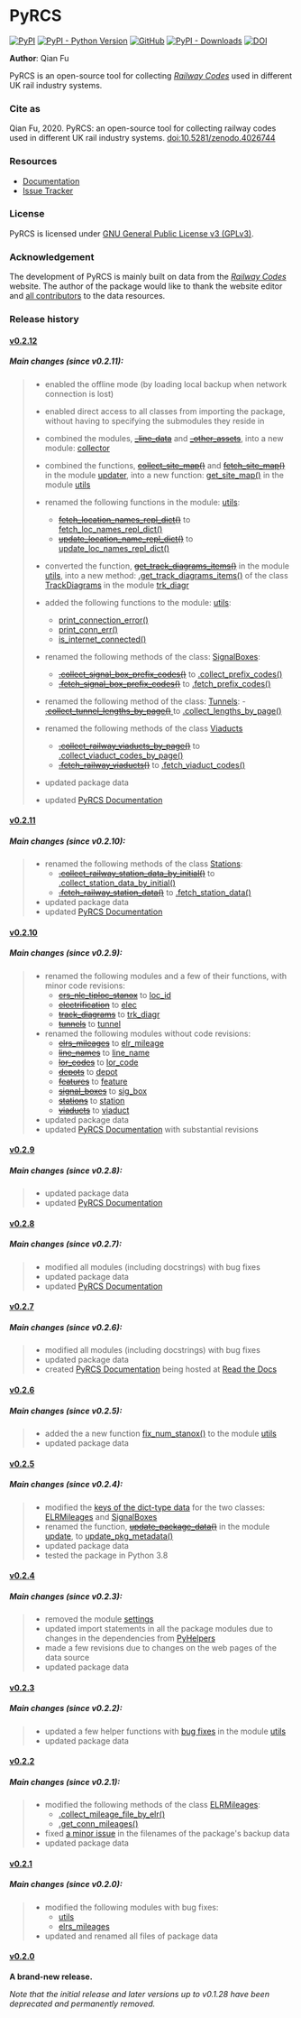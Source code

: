 # PyRCS

[![PyPI](https://img.shields.io/pypi/v/pyrcs?color=important&label=PyPI)](https://pypi.org/project/pyrcs/)
[![PyPI - Python Version](https://img.shields.io/pypi/pyversions/pyrcs?color=informational&label=Python)](https://www.python.org/downloads/)
[![GitHub](https://img.shields.io/pypi/l/pyrcs?color=green&label=License)](https://github.com/mikeqfu/pyrcs/blob/master/LICENSE)
[![PyPI - Downloads](https://img.shields.io/pypi/dm/pyrcs?color=yellow&label=Downloads)](https://pypistats.org/packages/pyrcs)
[![DOI](https://zenodo.org/badge/92501006.svg)](https://zenodo.org/badge/latestdoi/92501006)

**Author**: Qian Fu

PyRCS is an open-source tool for collecting [*Railway Codes*](http://www.railwaycodes.org.uk/index.shtml) used in different UK rail industry systems.

### Cite as

Qian Fu, 2020. PyRCS: an open-source tool for collecting railway codes used in different UK rail industry systems. [doi:10.5281/zenodo.4026744](https://doi.org/10.5281/zenodo.4026744)

### Resources

- [Documentation](https://pyrcs.readthedocs.io/en/latest/)
- [Issue Tracker](https://github.com/mikeqfu/pyrcs/issues)

### License

PyRCS is licensed under [GNU General Public License v3 (GPLv3)](https://github.com/mikeqfu/pyrcs/blob/master/LICENSE).

### Acknowledgement

The development of PyRCS is mainly built on data from the [*Railway Codes*](http://www.railwaycodes.org.uk/index.shtml) website. The author of the package would like to thank the website editor and [all contributors](http://www.railwaycodes.org.uk/misc/acknowledgements.shtm) to the data resources.

### Release history

#### [v0.2.12](https://github.com/mikeqfu/pyrcs/releases/tag/0.2.12)

##### *Main changes (since v0.2.11):*

>   - enabled the offline mode (by loading local backup when network connection is lost)
>   - enabled direct access to all classes from importing the package, without having to specifying the submodules they reside in
>   - combined the modules, [~~_line_data~~](https://github.com/mikeqfu/pyrcs/commit/ac477c9dc6d76a7400ffcf9d031ffd545d662fac#diff-51811be1398d2439ca84a8504b8531b0411773c357881c423df0922f44e6923b) and [~~_other_assets~~](https://github.com/mikeqfu/pyrcs/commit/ac477c9dc6d76a7400ffcf9d031ffd545d662fac#diff-b7304475ca50edd2572798e94bb2d0d5e2f627c6f5470d1ad24722efdb803609), into a new module: [collector](https://github.com/mikeqfu/pyrcs/blob/ac477c9dc6d76a7400ffcf9d031ffd545d662fac/pyrcs/collector.py)
>   - combined the functions, [~~collect_site_map()~~](https://github.com/mikeqfu/pyrcs/commit/5a9b983ea55c22edf04fe4be1711b6ded7a3eccc#diff-4fe83da7eb97d70cc844349191441cf8ecb65e67ee655989e774a44c2cd4eb6dL20) and [~~fetch_site_map()~~](https://github.com/mikeqfu/pyrcs/commit/5a9b983ea55c22edf04fe4be1711b6ded7a3eccc#diff-4fe83da7eb97d70cc844349191441cf8ecb65e67ee655989e774a44c2cd4eb6dL110) in the module [updater](https://github.com/mikeqfu/pyrcs/commit/5a9b983ea55c22edf04fe4be1711b6ded7a3eccc), into a new function: [get_site_map()](https://github.com/mikeqfu/pyrcs/commit/e923c3780a5f8dbe856f0d19a87fb09cd3ae7315#diff-b10b1cca28c0fc2ed0bdb1f92c3c9f58dcc4279b09ad28a2a4c513a35861c282R630) in the module [utils](https://github.com/mikeqfu/pyrcs/blob/e923c3780a5f8dbe856f0d19a87fb09cd3ae7315/pyrcs/utils.py)
>   - renamed the following functions in the module: [utils](https://github.com/mikeqfu/pyrcs/blob/e923c3780a5f8dbe856f0d19a87fb09cd3ae7315/pyrcs/utils.py):
>       - [~~fetch_location_names_repl_dict()~~](https://github.com/mikeqfu/pyrcs/commit/e923c3780a5f8dbe856f0d19a87fb09cd3ae7315#diff-b10b1cca28c0fc2ed0bdb1f92c3c9f58dcc4279b09ad28a2a4c513a35861c282L952) to [fetch_loc_names_repl_dict()](https://github.com/mikeqfu/pyrcs/commit/e923c3780a5f8dbe856f0d19a87fb09cd3ae7315#diff-b10b1cca28c0fc2ed0bdb1f92c3c9f58dcc4279b09ad28a2a4c513a35861c282R1014)
>       - [~~update_location_name_repl_dict()~~](https://github.com/mikeqfu/pyrcs/commit/e923c3780a5f8dbe856f0d19a87fb09cd3ae7315#diff-b10b1cca28c0fc2ed0bdb1f92c3c9f58dcc4279b09ad28a2a4c513a35861c282L1009) to [update_loc_names_repl_dict()](https://github.com/mikeqfu/pyrcs/commit/e923c3780a5f8dbe856f0d19a87fb09cd3ae7315#diff-b10b1cca28c0fc2ed0bdb1f92c3c9f58dcc4279b09ad28a2a4c513a35861c282R1071)
>   - converted the function, [~~get_track_diagrams_items()~~](https://github.com/mikeqfu/pyrcs/commit/0216bf07d00769f08a6a7e09c6a0a08a42c5fb56#diff-3bd1279c5db5b09065ddf6468e4acfb650e3402d8b0c410ce7beaacb667a8135R78) in the module [utils](https://github.com/mikeqfu/pyrcs/blob/0216bf07d00769f08a6a7e09c6a0a08a42c5fb56/pyrcs/utils.py), into a new method: [.get_track_diagrams_items()](https://github.com/mikeqfu/pyrcs/commit/0216bf07d00769f08a6a7e09c6a0a08a42c5fb56) of the class [TrackDiagrams](https://github.com/mikeqfu/pyrcs/blob/0216bf07d00769f08a6a7e09c6a0a08a42c5fb56/pyrcs/line_data/trk_diagr.py#L20) in the module [trk_diagr](https://github.com/mikeqfu/pyrcs/blob/0216bf07d00769f08a6a7e09c6a0a08a42c5fb56/pyrcs/line_data/trk_diagr.py)
>   - added the following functions to the module: [utils](https://github.com/mikeqfu/pyrcs/blob/03486c21048282d9033bda915924a70f1033645e/pyrcs/utils.py):
>     - [print_connection_error()](https://github.com/mikeqfu/pyrcs/commit/2886648b04174692ff0be58183ec56da27d1c120)
>     - [print_conn_err()](https://github.com/mikeqfu/pyrcs/commit/b42f0e36a5f231763fd8879c3e50f2e83ca000c4)
>     - [is_internet_connected()](https://github.com/mikeqfu/pyrcs/commit/03486c21048282d9033bda915924a70f1033645e)
>   - renamed the following methods of the class: [SignalBoxes](https://github.com/mikeqfu/pyrcs/blob/8996f89566f53b4d2e24d8f99b1e0b0444ee0b40/pyrcs/other_assets/sig_box.py):
>     - [~~.collect_signal_box_prefix_codes()~~](https://github.com/mikeqfu/pyrcs/commit/8996f89566f53b4d2e24d8f99b1e0b0444ee0b40#diff-325f75b3f2452c2629af384b19046b16d42d4500c6cba2ca5cf0db5fc0772f4bL99) to [.collect_prefix_codes()](https://github.com/mikeqfu/pyrcs/blob/8996f89566f53b4d2e24d8f99b1e0b0444ee0b40/pyrcs/other_assets/sig_box.py#L104)
>     - [~~.fetch_signal_box_prefix_codes()~~](https://github.com/mikeqfu/pyrcs/commit/8996f89566f53b4d2e24d8f99b1e0b0444ee0b40#diff-325f75b3f2452c2629af384b19046b16d42d4500c6cba2ca5cf0db5fc0772f4bL188)  to [.fetch_prefix_codes()](https://github.com/mikeqfu/pyrcs/blob/8996f89566f53b4d2e24d8f99b1e0b0444ee0b40/pyrcs/other_assets/sig_box.py#L200)
>   - renamed the following method of the class: [Tunnels](https://github.com/mikeqfu/pyrcs/blob/a2df5ad0f6d6a8758a9f0ac122487f09a1ec0a61/pyrcs/other_assets/tunnel.py):
>         - [~~.collect_tunnel_lengths_by_page()~~ ](https://github.com/mikeqfu/pyrcs/commit/a2df5ad0f6d6a8758a9f0ac122487f09a1ec0a61#diff-d4156e818eca514e7b6c1b2bfbf2ac0a4a1ee2392a31b56a2c5771e87fae14c1L167)to [.collect_lengths_by_page()](https://github.com/mikeqfu/pyrcs/commit/a2df5ad0f6d6a8758a9f0ac122487f09a1ec0a61#diff-d4156e818eca514e7b6c1b2bfbf2ac0a4a1ee2392a31b56a2c5771e87fae14c1R174)
>   - renamed the following methods of the class [Viaducts](https://github.com/mikeqfu/pyrcs/blob/aa5325bc12b84b0f18ef39548efc1f7d268d5347/pyrcs/other_assets/viaduct.py)
>     - [~~.collect_railway_viaducts_by_page()~~](https://github.com/mikeqfu/pyrcs/commit/aa5325bc12b84b0f18ef39548efc1f7d268d5347#diff-f4e1105c5b49529eafc015218cb58dc9b9483837fb76542988186546b44745efL82) to [.collect_viaduct_codes_by_page()](https://github.com/mikeqfu/pyrcs/commit/aa5325bc12b84b0f18ef39548efc1f7d268d5347#diff-f4e1105c5b49529eafc015218cb58dc9b9483837fb76542988186546b44745efR96)
>     - [~~.fetch_railway_viaducts()~~](https://github.com/mikeqfu/pyrcs/commit/aa5325bc12b84b0f18ef39548efc1f7d268d5347#diff-f4e1105c5b49529eafc015218cb58dc9b9483837fb76542988186546b44745efL151) to [.fetch_viaduct_codes()](https://github.com/mikeqfu/pyrcs/commit/aa5325bc12b84b0f18ef39548efc1f7d268d5347#diff-f4e1105c5b49529eafc015218cb58dc9b9483837fb76542988186546b44745efR174)
>
>
>    - updated package data
>    - updated [PyRCS Documentation](https://pyrcs.readthedocs.io/en/latest/)
>

#### [v0.2.11](https://github.com/mikeqfu/pyrcs/releases/tag/0.2.11)

##### *Main changes (since v0.2.10):*

>    - renamed the following methods of the class [Stations](https://github.com/mikeqfu/pyrcs/blob/6dd583dfbb0fc5d88c4f39d337dd4a438034a46c/pyrcs/other_assets/station.py):
>         - [~~.collect_railway_station_data_by_initial()~~](https://github.com/mikeqfu/pyrcs/commit/6dd583dfbb0fc5d88c4f39d337dd4a438034a46c#diff-86956d6a0963926f04ed9d7c6bf99fb9763a0c7cabb22c88c3fa8f68e5a31e19L127) to [.collect_station_data_by_initial()](https://github.com/mikeqfu/pyrcs/blob/6dd583dfbb0fc5d88c4f39d337dd4a438034a46c/pyrcs/other_assets/station.py#L127)
>         - [~~.fetch_railway_station_data()~~](https://github.com/mikeqfu/pyrcs/commit/6dd583dfbb0fc5d88c4f39d337dd4a438034a46c#diff-86956d6a0963926f04ed9d7c6bf99fb9763a0c7cabb22c88c3fa8f68e5a31e19L246) to [.fetch_station_data()](https://github.com/mikeqfu/pyrcs/blob/6dd583dfbb0fc5d88c4f39d337dd4a438034a46c/pyrcs/other_assets/station.py#L245)
>    - updated package data
>    - updated [PyRCS Documentation](https://pyrcs.readthedocs.io/en/latest/)
>

#### [v0.2.10](https://github.com/mikeqfu/pyrcs/releases/tag/0.2.10)

##### *Main changes (since v0.2.9):*

>    - renamed the following modules and a few of their functions, with minor code revisions:
>         - [~~crs_nlc_tiploc_stanox~~](https://github.com/mikeqfu/pyrcs/commit/095b9d946e3c1f4a72b33ee1926f41654914f27c) to [loc_id](https://github.com/mikeqfu/pyrcs/blob/095b9d946e3c1f4a72b33ee1926f41654914f27c/pyrcs/line_data/loc_id.py)
>         - [~~electrification~~](https://github.com/mikeqfu/pyrcs/commit/e3b8bf752403b2d962528723b40977d0172e7182) to [elec](https://github.com/mikeqfu/pyrcs/blob/e3b8bf752403b2d962528723b40977d0172e7182/pyrcs/line_data/elec.py)
>         - [~~track_diagrams~~](https://github.com/mikeqfu/pyrcs/commit/5712990892792d404cb9c883f313abcb0848479b) to [trk_diagr](https://github.com/mikeqfu/pyrcs/blob/5712990892792d404cb9c883f313abcb0848479b/pyrcs/line_data/trk_diagr.py)
>         - [~~tunnels~~](https://github.com/mikeqfu/pyrcs/commit/31854d6d2e98690c5d92ee074cdb8a03e293e987) to [tunnel](https://github.com/mikeqfu/pyrcs/blob/31854d6d2e98690c5d92ee074cdb8a03e293e987/pyrcs/other_assets/tunnel.py)
>    - renamed the following modules without code revisions:
>       - [~~elrs_mileages~~](https://github.com/mikeqfu/pyrcs/commit/22b05dab9a51ffa69849be04ff26a5d8d444f9ca) to [elr_mileage](https://github.com/mikeqfu/pyrcs/blob/22b05dab9a51ffa69849be04ff26a5d8d444f9ca/pyrcs/line_data/elr_mileage.py)
>       - [~~line_names~~](https://github.com/mikeqfu/pyrcs/commit/0c7130c122cb9f55ce721711cf02935cb0f86e60) to [line_name](https://github.com/mikeqfu/pyrcs/blob/0c7130c122cb9f55ce721711cf02935cb0f86e60/pyrcs/line_data/line_name.py)
>       - [~~lor_codes~~](https://github.com/mikeqfu/pyrcs/commit/12e4cd04e598f9d74a0b4eb7f616b9f9e24e4b5e) to [lor_code](https://github.com/mikeqfu/pyrcs/blob/12e4cd04e598f9d74a0b4eb7f616b9f9e24e4b5e/pyrcs/line_data/lor_code.py)
>       - [~~depots~~](https://github.com/mikeqfu/pyrcs/commit/750e50c52124b2a28c121b88957bdae84eafecf6) to [depot](https://github.com/mikeqfu/pyrcs/blob/750e50c52124b2a28c121b88957bdae84eafecf6/pyrcs/other_assets/depot.py)
>       - [~~features~~](https://github.com/mikeqfu/pyrcs/commit/1d9645f9c9b754cf507f0c6b60ea96a26a3d105c) to [feature](https://github.com/mikeqfu/pyrcs/blob/1d9645f9c9b754cf507f0c6b60ea96a26a3d105c/pyrcs/other_assets/feature.py)
>       - [~~signal_boxes~~](https://github.com/mikeqfu/pyrcs/commit/8cd5a1eba435d8a961b2065a1e61a12c04d91248) to [sig_box](https://github.com/mikeqfu/pyrcs/blob/8cd5a1eba435d8a961b2065a1e61a12c04d91248/pyrcs/other_assets/sig_box.py)
>       - [~~stations~~](https://github.com/mikeqfu/pyrcs/commit/e0814219e719b82325dd5ff6c308f4a45cc43818) to [station](https://github.com/mikeqfu/pyrcs/blob/e0814219e719b82325dd5ff6c308f4a45cc43818/pyrcs/other_assets/station.py)
>       - [~~viaducts~~](https://github.com/mikeqfu/pyrcs/commit/b3d89ed5948319fc547737e752debb460b85991c) to [viaduct](https://github.com/mikeqfu/pyrcs/blob/b3d89ed5948319fc547737e752debb460b85991c/pyrcs/other_assets/viaduct.py)
>    - updated package data
>    - updated [PyRCS Documentation](https://pyrcs.readthedocs.io/en/latest/) with substantial revisions
>


#### [v0.2.9](https://github.com/mikeqfu/pyrcs/releases/tag/0.2.9)

##### *Main changes (since v0.2.8):*

>    - updated package data
>    - updated [PyRCS Documentation](https://pyrcs.readthedocs.io/en/latest/)
>


#### [v0.2.8](https://github.com/mikeqfu/pyrcs/releases/tag/0.2.8)

##### *Main changes (since v0.2.7):*

> - modified all modules (including docstrings) with bug fixes
> - updated package data
> - updated [PyRCS Documentation](https://pyrcs.readthedocs.io/en/latest/)
>


#### [v0.2.7](https://github.com/mikeqfu/pyrcs/releases/tag/0.2.7)

##### *Main changes (since v0.2.6):*

>   - modified all modules (including docstrings) with bug fixes 
>   - updated package data
>   - created [PyRCS Documentation](https://pyrcs.readthedocs.io/en/latest/) being hosted at [Read the Docs](https://readthedocs.org/)
>

#### [v0.2.6](https://github.com/mikeqfu/pyrcs/releases/tag/0.2.6)

##### *Main changes (since v0.2.5):*

>   - added the a new function [fix_num_stanox()](https://github.com/mikeqfu/pyrcs/commit/fd5df3a101aa565bab2b5c1d9ca840dd1b812291) to the module [utils](https://github.com/mikeqfu/pyrcs/blob/fd5df3a101aa565bab2b5c1d9ca840dd1b812291/pyrcs/utils.py)
>   - updated package data
>


#### [v0.2.5](https://github.com/mikeqfu/pyrcs/releases/tag/0.2.5)

##### *Main changes (since v0.2.4):*

>   - modified the [keys of the dict-type data](https://github.com/mikeqfu/pyrcs/commit/48e2b908984f940c3abe3aba5899de5fe8c285cc) for the two classes: [ELRMileages](https://github.com/mikeqfu/pyrcs/blob/48e2b908984f940c3abe3aba5899de5fe8c285cc/pyrcs/line_data_cls/elrs_mileages.py#L244) and [SignalBoxes](https://github.com/mikeqfu/pyrcs/blob/48e2b908984f940c3abe3aba5899de5fe8c285cc/pyrcs/other_assets_cls/signal_boxes.py#L18)
>   - renamed the function, [~~update_package_data()~~](https://github.com/mikeqfu/pyrcs/commit/e46e17002cd048db63dc5c7c0e074b4162377705) in the module [update](https://github.com/mikeqfu/pyrcs/blob/e46e17002cd048db63dc5c7c0e074b4162377705/pyrcs/update.py), to [update_pkg_metadata()](https://github.com/mikeqfu/pyrcs/blob/e46e17002cd048db63dc5c7c0e074b4162377705/pyrcs/update.py#L11)
>   - updated package data
>   - tested the package in Python 3.8
>


#### [v0.2.4](https://github.com/mikeqfu/pyrcs/releases/tag/0.2.4)

##### *Main changes (since v0.2.3):*

>   - removed the module [settings](https://github.com/mikeqfu/pyrcs/commit/8e6340bfe078f0cd558f059f89ef1d5029ef62b4)
>   - updated import statements in all the package modules due to changes in the dependencies from [PyHelpers](https://github.com/mikeqfu/pyhelpers)
>   - made a few revisions due to changes on the web pages of the data source
>   - updated package data
>

#### [v0.2.3](https://github.com/mikeqfu/pyrcs/releases/tag/0.2.3)

##### *Main changes (since v0.2.2):*

>   - updated a few helper functions with [bug fixes](https://github.com/mikeqfu/pyrcs/commit/7872dc917065623f3cb5f7939a065900c6070af4) in the module [utils](https://github.com/mikeqfu/pyrcs/blob/7872dc917065623f3cb5f7939a065900c6070af4/pyrcs/utils.py)
>   - updated package data
>


#### [v0.2.2](https://github.com/mikeqfu/pyrcs/releases/tag/0.2.2)

##### *Main changes (since v0.2.1):*

>   - modified the following methods of the class [ELRMileages](https://github.com/mikeqfu/pyrcs/blob/bc45055b6d07f83bddadd29c590226d7ddb9a7d3/pyrcs/line_data_cls/elrs_mileages.py#L244):
>     - [.collect_mileage_file_by_elr()](https://github.com/mikeqfu/pyrcs/commit/3a4b210c8373de14de7740c9ca874db100687200)
>     - [.get_conn_mileages()](https://github.com/mikeqfu/pyrcs/commit/bc45055b6d07f83bddadd29c590226d7ddb9a7d3)
>   - fixed [a minor issue](https://github.com/mikeqfu/pyrcs/commit/fe6373d2f7ff73cad893a865879e74b2c54d9e86) in the filenames of the package's backup data
>   - updated package data
>

#### [v0.2.1](https://github.com/mikeqfu/pyrcs/releases/tag/0.2.1)

##### *Main changes (since v0.2.0):*

>   - modified the following modules with bug fixes:
>     - [utils](https://github.com/mikeqfu/pyrcs/blob/80fed8c2fb3096457a20e543af5f15cb55f40407/pyrcs/utils.py)
>     - [elrs_mileages](https://github.com/mikeqfu/pyrcs/blob/0dd70c69bea3a8190455cbf36eab659b02d86315/pyrcs/line_data_cls/elrs_mileages.py)
>   - updated and renamed all files of package data
>

#### [v0.2.0](https://github.com/mikeqfu/pyrcs/releases/tag/0.2.0)

**A brand-new release.**

*Note that the initial release and later versions up to v0.1.28 have been deprecated and permanently removed.*